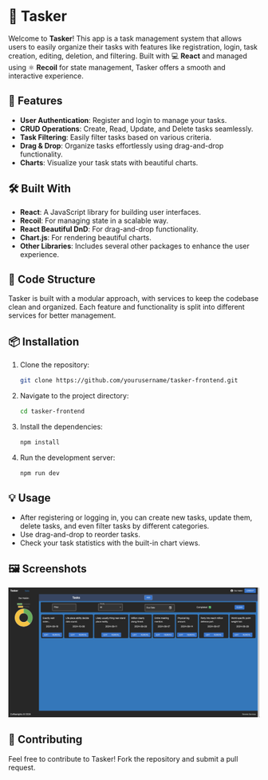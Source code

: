 # 📝 Tasker

Welcome to **Tasker**! This app is a task management system that allows users to easily organize their tasks with features like registration, login, task creation, editing, deletion, and filtering. Built with 💻 **React** and managed using ⚛️ **Recoil** for state management, Tasker offers a smooth and interactive experience.

## 🚀 Features

- **User Authentication**: Register and login to manage your tasks.
- **CRUD Operations**: Create, Read, Update, and Delete tasks seamlessly.
- **Task Filtering**: Easily filter tasks based on various criteria.
- **Drag & Drop**: Organize tasks effortlessly using drag-and-drop functionality.
- **Charts**: Visualize your task stats with beautiful charts.

## 🛠️ Built With

- **React**: A JavaScript library for building user interfaces.
- **Recoil**: For managing state in a scalable way.
- **React Beautiful DnD**: For drag-and-drop functionality.
- **Chart.js**: For rendering beautiful charts.
- **Other Libraries**: Includes several other packages to enhance the user experience.

## 📁 Code Structure

Tasker is built with a modular approach, with services to keep the codebase clean and organized. Each feature and functionality is split into different services for better management.

## 📦 Installation

1. Clone the repository:
   ```bash
   git clone https://github.com/yourusername/tasker-frontend.git
   ```
2. Navigate to the project directory:
   ```bash
   cd tasker-frontend
   ```
3. Install the dependencies:
   ```bash
   npm install
   ```
4. Run the development server:
   ```bash
   npm run dev
   ```

## 💡 Usage

- After registering or logging in, you can create new tasks, update them, delete tasks, and even filter tasks by different categories.
- Use drag-and-drop to reorder tasks.
- Check your task statistics with the built-in chart views.

## 🖼️ Screenshots

![Tasker Screenshot](public/img/screenshot.png)

## 🤝 Contributing

Feel free to contribute to Tasker! Fork the repository and submit a pull request.
